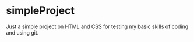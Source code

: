# simpleProject

Just a simple project on HTML and CSS for testing my basic skills of coding and using git.

